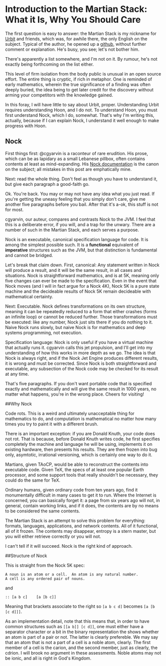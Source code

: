 # Introduction to the Martian Stack: What it Is, Why You Should Care

The first question is easy to answer: the Martian Stack is my nickname for [Urbit](http://moronlab.blogspot.com/) and friends, which was, for awhile there, the only English on the subject. Typical of the author, he opened up a [github](https://github.com/cgyarvin), without further comment or explanation. He's busy, you see; let's not bother him. 

There's apparently a list somewhere, and I'm not on it. By rumour, he's not exactly being forthcoming on the list either. 

This level of firm isolation from the body public is unusual in an open source effort. The entire thing is cryptic, if rich in metaphor. One is reminded of early mathematics, wherein the true significance of a finding was often deeply buried, the idea being to get later credit for the discovery without arming your competitors with the knowledge gained. 

In this foray, I will have little to say about Urbit, proper. Understanding Urbit requires understanding Hoon, and I do not. To understand Hoon, you must first understand Nock, which I do, somewhat. That's why I'm writing this, actually, because if I can explain Nock, I understand it well enough to make progress with Hoon. 

## Nock

First things first: @cgyarvin is a raconteur of rare erudition. His prose, which can be as lapidary as a small Lebanese pillbox, often contains contents at least as mind-expanding. His [Nock documentation](https://github.com/cgyarvin/urbit/blob/master/doc/book/1-nock.markdown) is the canon on the subject; all mistakes in this post are emphatically mine. 

Next: read the whole thing. Don't feel as though you have to understand it, but give each paragraph a good-faith go. 

Ok. You're back. You may or may not have any idea what you just read. If you're getting the uneasy feeling that you simply don't care, give me another five paragraphs before you bail. After that it's a-ok, this stuff is not for most. 

cgyarvin, our auteur, compares and contrasts Nock to the JVM. I feel that this is a deliberate error, if you will, and a trap for the unwary. There are a number of such in the Martian Stack, and each serves a purpose. 

Nock is an executable, canonical specification language for code. It is among the simplest possible such. It is a **functional** equivalent of **imperative** structures such as the JVM, but that distinction is fundamental and cannot be bridged. 

Let's break that claim down. First, canonical: Any statement written in Nock will produce a result, and it will be the same result, in all cases and situations. Nock is straightforward mathematics, and is at 5K, meaning only five changes can ever be made to the specification. Even in the event that Nock moves (and I will in fact argue for a Nock 4K), Nock 5K is a pure state machine and the decideable results of Nock 5K remain decideable with mathematical certainty. 

Next: Executable. Nock defines transformations on its own structure, meaning it can be repeatedly reduced to a form that either crashes (forms an infinite loop) or cannot be reduced further. Those transformations must be executed: like any number, Nock just sits there if you do nothing to it. Naive Nock runs slowly, but naive Nock is for mathematics and deep systems programming, not execution. 

Specification language: Nock is only useful if you have a virtual machine that actually runs it. cgyarvin calls this jet propulsion, and I'll get into my understanding of how this works in more depth as we go. The idea is that Nock is always right, and if the Nock Jet Engine produces different results, it is wrong and must be corrected. Since Nock is both straightforward and executable, any subsection of the Nock code may be checked for its result at any time.

That's five paragraphs. If you don't want portable code that is specified exactly and mathematically and will give the same result in 1000 years, no matter what happens, you're in the wrong place. Cheers for visiting!

##Why Nock

Code rots. This is a weird and ultimately unacceptable thing for mathematics to do, and computation is mathematical no matter how many times you try to paint it with a different brush. 

There is an important exception: if you are Donald Knuth, your code does not rot. That is because, before Donald Knuth writes code, he first specifies completely the machine and language he will be using, implements it on existing hardware, then presents his results. They are then frozen into bug only, asymtotic, irrational versioning, which is certainly one way to do it. 

Martians, given TAoCP, would be able to reconstruct the contents into executable code. Given TeX, the specs of at least one popular Earth processor, and some support tools that really shouldn't be necessary, they could do the same for TeX. 

Ordinary humans, given ordinary code from ten years ago, find it monumentally difficult in many cases to get it to run. Where the Internet is concerned, you can basically forget it: a page from six years ago will not, in general, contain working links, and if it does, the contents are by no means to be considered the same contents. 

The Martian Stack is an attempt to solve this problem for everything: formats, languages, applications, and network contents. All of it functional, all of it frozen. The contents may disappear, entropy is a stern master, but you will either retrieve correctly or you will not. 

I can't tell if it will succeed. Nock is the right kind of approach. 

##Structure of Nock

This is straight from the Nock 5K spec:

```
A noun is an atom or a cell.  An atom is any natural number.
A cell is any ordered pair of nouns.
```

and 

```
:: [a b c]    [a [b c]]
```

Meaning that brackets associate to the right so `[a b c d]` becomes `[a [b [c d]]]`.

As an implementation detail, note that this means that, in order to have common structures such as `[[a b]] [c d]]`, one must either have a separator character or a bit in the binary representation the shows whether an atom is part of a pair or not. The latter is clearly prefereble. We may say that an atom that is not a part of a cell is a noble atom, clearly. The first member of a cell is the carion, and the second member, just as clearly, the cdrion. I will brook no argument in these assessments. Noble atoms may not be ionic, and all is right in God's Kingdom.  






